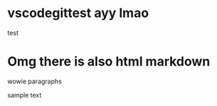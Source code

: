 # vscodegittest ayy lmao

test

<h1>Omg there is also html markdown</h1>
<p>wowie paragraphs</p>
sample text